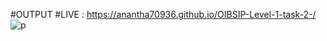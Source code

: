 #OUTPUT
#LIVE : https://anantha70936.github.io/OIBSIP-Level-1-task-2-/
![p](https://github.com/Anantha70936/OIBSIP-Level-1-task-2-/assets/155961304/9224eb41-1ced-4d8b-a2b7-7e916405182c)
